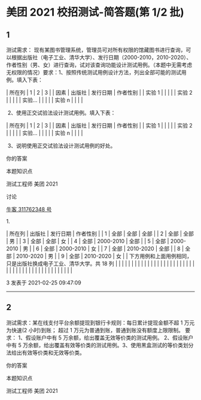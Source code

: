# 美团 2021 校招测试-简答题(第 1/2 批)

## 1

测试需求：
现有某图书管理系统，管理员可对所有权限的馆藏图书进行查询，可以根据出版社（电子工业、清华大学）、发行日期（2000-2010，2010-2020）、作者性别（男、女）进行查询，试对该查询功能设计测试用例。（本题中无需考虑无权限的情况）要求：1、按照传统测试用例设计方法，列出全部可能的测试用例。填入下表：

| 所在列  | 1 | 2 | 3 |
| 因素  | 出版社  | 发行日期  | 作者性别  |
| 实验 1  |   |   |   |
| 实验 2  |   |   |   |
| 实验...  |   |   |   |
| 实验 n  |   |   |   |

 2、使用正交试验法设计测试用例。填入下表：

| 所在列 | 1 | 2 | 3 |
| 因素  | 出版社  | 发行日期  | 作者性别  |
| 实验 1  |   |   |   |
| 实验 2  |   |   |   |
| 实验...  |   |   |   |
| 实验 n  |   |   |   |

 3、说明使用正交试验法设计测试用例的好处。

你的答案

本题知识点

测试工程师 美团 2021

讨论

[牛客 311762348 号](https://www.nowcoder.com/profile/311762348)

1\.

| 所在列 | 出版社 | 发行日期 | 作者性别 |
| 1 | 全部 | 全部 | 全部  |
| 2 | 全部  | 全部  | 男 |
| 3 | 全部  | 全部  | 女 |
| 4 | 全部  | 2000-2010  | 全部 |
| 5 | 全部 | 2000-2010  | 男 |
| 6 | 全部 | 2000-2010  | 女 |
| 7 | 全部  | 2010-2020  | 全部  |
| 8 | 全部  | 2010-2020  | 男 |
| 9 | 全部  | 2010-2020  | 女 |
| 下方用例和上面用例相同，只是出版社换成电子工业、清华大学。共 18 列  |
|   |   |   |   |
|   |   |   |   |
|   |   |   |   |
|   |   |   |   |
|   |   |   |   |
|   |   |   |   |
|   |   |   |   |
|   |   |   |   |
|   |   |   |   |

3
 发表于 2021-02-25 09:47:09

* * *

## 2

测试需求：某在线支付平台余额提现到银行卡规则：每日累计提现金额不超 1 万元为快速(2 小时)到账； 超过 1 万元为普通到账，普通到账没有额度上限限制。
要求：
1、假设账户中有 5 万余额，给出覆盖无效等价类的测试用例。
2、假设账户中有 5 万余额，给出覆盖有效等价类的测试用例。3、使用黑盒测试的等价类划分法给出有效等价类和无效等价类。

你的答案

本题知识点

测试工程师 美团 2021